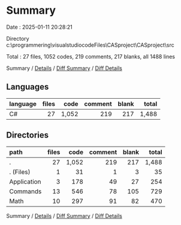 # Summary

Date : 2025-01-11 20:28:21

Directory c:\\programmering\\visualstudiocodeFiles\\CASproject\\CASproject\\src

Total : 27 files,  1052 codes, 219 comments, 217 blanks, all 1488 lines

Summary / [Details](details.md) / [Diff Summary](diff.md) / [Diff Details](diff-details.md)

## Languages
| language | files | code | comment | blank | total |
| :--- | ---: | ---: | ---: | ---: | ---: |
| C# | 27 | 1,052 | 219 | 217 | 1,488 |

## Directories
| path | files | code | comment | blank | total |
| :--- | ---: | ---: | ---: | ---: | ---: |
| . | 27 | 1,052 | 219 | 217 | 1,488 |
| . (Files) | 1 | 31 | 1 | 3 | 35 |
| Application | 3 | 178 | 49 | 27 | 254 |
| Commands | 13 | 546 | 78 | 105 | 729 |
| Math | 10 | 297 | 91 | 82 | 470 |

Summary / [Details](details.md) / [Diff Summary](diff.md) / [Diff Details](diff-details.md)